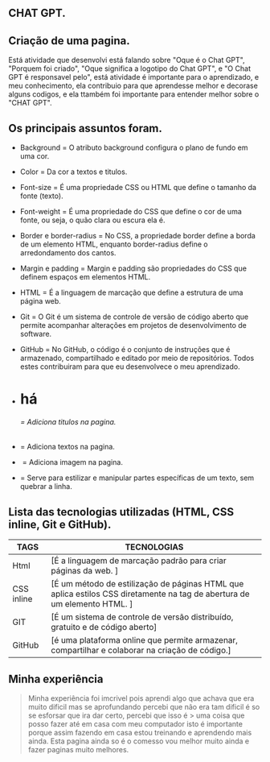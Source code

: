 ## CHAT GPT.

## Criação de uma pagina.

Está atividade que desenvolvi está falando sobre "Oque é o Chat GPT", "Porquem foi criado", "Oque significa a logotipo do Chat GPT", e "O Chat GPT é responsavel pelo", está atividade é importante para o aprendizado, e meu conhecimento, ela contribuio para que aprendesse melhor e decorase alguns codigos, e ela ttambém foi importante para entender melhor sobre o "CHAT GPT".


## Os principais assuntos foram.
- Background = O atributo background configura o plano de fundo em uma cor.

- Color =  Da cor a textos e titulos.

- Font-size = É uma propriedade CSS ou HTML que define o tamanho da fonte (texto).

- Font-weight = É uma propriedade do CSS que define o cor de uma fonte, ou seja, o quão clara ou escura ela é.

- Border e border-radius = No CSS, a propriedade border define a borda de um elemento HTML, enquanto border-radius define o arredondamento dos cantos. 

- Margin e padding = Margin e padding são propriedades do CSS que definem espaços em elementos HTML.

- HTML = É a linguagem de marcação que define a estrutura de uma página web.

- Git = O Git é um sistema de controle de versão de código aberto que permite acompanhar alterações em projetos de desenvolvimento de software.

- GitHub = No GitHub, o código é o conjunto de instruções que é armazenado, compartilhado e editado por meio de repositórios. 
Todos estes contribuiram para que eu desenvolvece o meu aprendizado.

- <h1> há <h6> = Adiciona titulos na pagina.

- <p> = Adiciona textos na pagina.
 
- <img> = Adiciona imagem na pagina.

- <span> = Serve para estilizar e manipular partes específicas de um texto, sem quebrar a linha.

## Lista das tecnologias utilizadas (HTML, CSS inline, Git e GitHub).


| TAGS | TECNOLOGIAS |
| ------ | ------ |
| Html | [É a linguagem de marcação padrão para criar páginas da web. ] |
| CSS inline | [É um método de estilização de páginas HTML que aplica estilos CSS diretamente na tag de abertura de um elemento HTML. ] |
| GIT | [É um sistema de controle de versão distribuído, gratuito e de código aberto] |
| GitHub | [é uma plataforma online que permite armazenar, compartilhar e colaborar na criação de código.] |

## Minha experiência

> Minha experiência foi imcrivel pois aprendi algo que achava que era muito dificil mas se aprofundando percebi que não era tam dificil é so se esforsar que ira dar certo, percebi que isso é > uma coisa que posso fazer até em casa com meu computador isto é importante porque assim fazendo em casa estou treinando e aprendendo mais ainda.
> Esta pagina ainda so é o comesso vou melhor muito ainda e fazer paginas muito melhores.